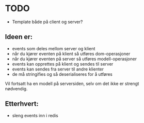 TODO
====
 * Template både på client og server?

Ideen er:
---------
 * events som deles mellom server og klient
 * når du kjører eventen på klient så utføres dom-operasjoner
 * når du kjører eventen på server så utføres modell-operasjoner
 * events kan opprettes på klient og sendes til server
 * events kan sendes fra server til andre klienter
 * de må stringifies og så deserialiseres for å utføres

Vil fortsatt ha en modell på serversiden, selv om det ikke er
strengt nødvendig.

Etterhvert:
-----------
 * sleng events inn i redis
